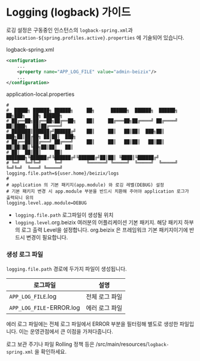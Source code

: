 # Logging (logback) 가이드

로깅 설정은 구동중인 인스턴스의 `logback-spring.xml`과 `application-${spring.profiles.active}.properties` 에 기술되어 있습니다.  

logback-spring.xml
```xml
<configuration>
    ...
    <property name="APP_LOG_FILE" value="admin-beizix"/>
    ...
</configuration>
```

application-local.properties
```properties
#
#  █████╗ ██████╗ ██████╗     ██╗      ██████╗  ██████╗  ██████╗ ██╗███╗   ██╗ ██████╗
# ██╔══██╗██╔══██╗██╔══██╗    ██║     ██╔═══██╗██╔════╝ ██╔════╝ ██║████╗  ██║██╔════╝
# ███████║██████╔╝██████╔╝    ██║     ██║   ██║██║  ███╗██║  ███╗██║██╔██╗ ██║██║  ███╗
# ██╔══██║██╔═══╝ ██╔═══╝     ██║     ██║   ██║██║   ██║██║   ██║██║██║╚██╗██║██║   ██║
# ██║  ██║██║     ██║         ███████╗╚██████╔╝╚██████╔╝╚██████╔╝██║██║ ╚████║╚██████╔╝
# ╚═╝  ╚═╝╚═╝     ╚═╝         ╚══════╝ ╚═════╝  ╚═════╝  ╚═════╝ ╚═╝╚═╝  ╚═══╝ ╚═════╝
logging.file.path=${user.home}/beizix/logs
#
# application 의 기본 패키지(app.module) 와 로깅 레벨(DEBUG) 설정
# 기본 패키지 변경 시 app.module 부분을 반드시 치환해 주어야 application 로그가 출력되니 유의
logging.level.app.module=DEBUG
```

* `logging.file.path` 로그파일이 생성될 위치
* `logging.level`.org.beizix 여러분의 어플리케이션 기본 패키지. 해당 패키지 하부의 로그 출력 Level을 설정합니다. org.beizix 은 프레임워크 기본 패키지이기에 반드시 변경이 필요합니다.

### 생성 로그 파일
`logging.file.path` 경로에 두가지 파일이 생성됩니다.

|로그파일|설명|
|---|---|
|`APP_LOG_FILE`.log| 전체 로그 파일|
|`APP_LOG_FILE`-ERROR.log| 에러 로그 파일|

에러 로그 파일에는 전체 로그 파일에서 ERROR 부분을 필터링해 별도로 생성한 파일입니다. 이는 운영관점에서 큰 이점을 가져다줍니다. 

로그 보관 주기나 파일 Rolling 정책 등은 /src/main/resources/`logback-spring.xml` 을 확인하세요. 
